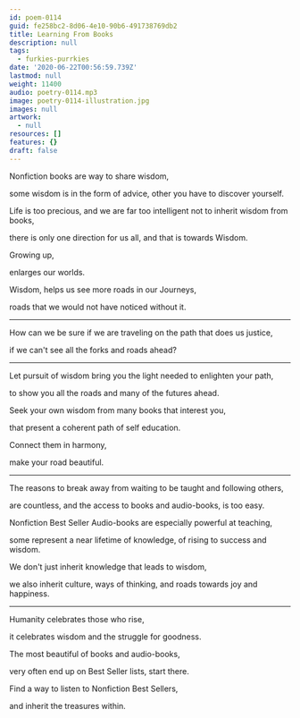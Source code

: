 ```yaml
---
id: poem-0114
guid: fe258bc2-8d06-4e10-90b6-491738769db2
title: Learning From Books
description: null
tags:
  - furkies-purrkies
date: '2020-06-22T00:56:59.739Z'
lastmod: null
weight: 11400
audio: poetry-0114.mp3
image: poetry-0114-illustration.jpg
images: null
artwork:
  - null
resources: []
features: {}
draft: false
---
```


Nonfiction books are way to share wisdom,

some wisdom is in the form of advice, other you have to discover yourself.

Life is too precious, and we are far too intelligent not to inherit wisdom from books,

there is only one direction for us all, and that is towards Wisdom.

Growing up,

enlarges our worlds.

Wisdom, helps us see more roads in our Journeys,

roads that we would not have noticed without it.

---

How can we be sure if we are traveling on the path that does us justice,

if we can't see all the forks and roads ahead?

---

Let pursuit of wisdom bring you the light needed to enlighten your path,

to show you all the roads and many of the futures ahead.

Seek your own wisdom from many books that interest you,

that present a coherent path of self education.

Connect them in harmony,

make your road beautiful.

---

The reasons to break away from waiting to be taught and following others,

are countless, and the access to books and audio-books, is too easy.

Nonfiction Best Seller Audio-books are especially powerful at teaching,

some represent a near lifetime of knowledge, of rising to success and wisdom.

We don't just inherit knowledge that leads to wisdom,

we also inherit culture, ways of thinking, and roads towards joy and happiness.

---

Humanity celebrates those who rise,

it celebrates wisdom and the struggle for goodness.

The most beautiful of books and audio-books,

very often end up on Best Seller lists, start there.

Find a way to listen to Nonfiction Best Sellers,

and inherit the treasures within.
